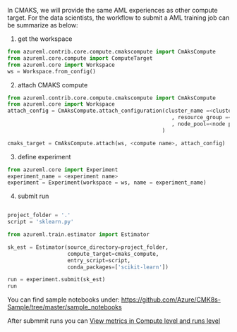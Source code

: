 In CMAKS, we will provide the same AML experiences as other compute target. For the data scientists, the workflow to submit a AML training job can be summarize as below:

1. get the workspace 

```python
from azureml.contrib.core.compute.cmakscompute import CmAksCompute
from azureml.core.compute import ComputeTarget
from azureml.core import Workspace
ws = Workspace.from_config()
```

2. attach CMAKS compute

```python
from azureml.contrib.core.compute.cmakscompute import CmAksCompute
from azureml.core import Workspace
attach_config = CmAksCompute.attach_configuration(cluster_name =<cluster_name>
                                                    , resource_group =<resource group>
                                                    , node_pool=<node pool>
                                                 )

cmaks_target = CmAksCompute.attach(ws, <compute name>, attach_config)                                                 
```

3. define experiment

```python
from azureml.core import Experiment
experiment_name = <experiment name>
experiment = Experiment(workspace = ws, name = experiment_name)
```

4. submit run
```python

project_folder = '.'
script = 'sklearn.py'

from azureml.train.estimator import Estimator

sk_est = Estimator(source_directory=project_folder,
                   compute_target=cmaks_compute,
                   entry_script=script,
                   conda_packages=['scikit-learn'])

run = experiment.submit(sk_est)
run
```

You can find sample notebooks under: https://github.com/Azure/CMK8s-Sample/tree/master/sample_notebooks

After submmit runs you can [View metrics in Compute level and runs level](https://github.com/Azure/CMK8s-Sample/blob/master/docs/5.%20View%20metrics%20in%20Compute%20level%20and%20runs%20level.markdown)
